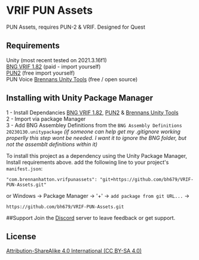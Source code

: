 # VRIF PUN Assets
PUN Assets, requires PUN-2 & VRIF. Designed for Quest

## Requirements
Unity (most recent tested on 2021.3.16f1) <br />
[BNG VRIF 1.82](https://assetstore.unity.com/packages/templates/systems/vr-interaction-framework-161066) (paid - import yourself)   <br />
[PUN2](https://assetstore.unity.com/packages/tools/network/pun-2-free-119922) (free import yourself)<br >
PUN Voice
[Brennans Unity Tools](https://github.com/bh679/Unity-Tools) (free / open source)

## Installing with Unity Package Manager
1 - Install Dependancies [BNG VRIF 1.82](https://assetstore.unity.com/packages/templates/systems/vr-interaction-framework-161066), [PUN2](https://assetstore.unity.com/packages/tools/network/pun-2-free-119922) & [Brennans Unity Tools](https://github.com/bh679/Unity-Tools)<br >
2 - Import via package Manager<br >
3 - Add BNG Assembley Definitions from the ``BNG Assembly Definitions 20230130.unitypackage`` <i>(if someone can help get my .gitignore working properlly this step wont be needed. I want it to ignore the BNG folder, but not the assemblt definitions within it)</i><br >

To install this project as a dependency using the Unity Package Manager,
Install requirements above.
add the following line to your project's `manifest.json`:

```
"com.brennanhatton.vrifpunassets": "git+https://github.com/bh679/VRIF-PUN-Assets.git"
```

or
Windows -> Package Manager -> '+' -> `add package from git URL...` ->
```
https://github.com/bh679/VRIF-PUN-Assets.git
```

##Support 
Join the [Discord](https://discord.gg/VC8gZ2GNHs "Join Discord server") server to leave feedback or get support.



## License
[Attribution-ShareAlike 4.0 International (CC BY-SA 4.0)](https://creativecommons.org/licenses/by-sa/4.0/)
